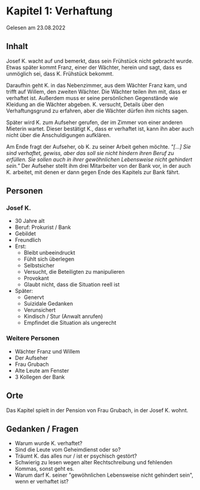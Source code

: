 # Kapitel 1: Verhaftung

Gelesen am 23.08.2022

## Inhalt

Josef K. wacht auf und bemerkt, dass sein Frühstück nicht gebracht wurde.
Etwas später kommt Franz, einer der Wächter, herein und sagt, dass es unmöglich sei, dass K. Frühstück bekommt.

Daraufhin geht K. in das Nebenzimmer, aus dem Wächter Franz kam, und trifft auf Willem, den zweiten Wächter.
Die Wächter teilen ihm mit, dass er verhaftet ist.
Außerdem muss er seine persönlichen Gegenstände wie Kleidung an die Wächter abgeben.
K. versucht, Details über den Verhaftungsgrund zu erfahren, aber die Wächter dürfen ihm nichts sagen.

Später wird K. zum Aufseher gerufen, der im Zimmer von einer anderen Mieterin wartet.
Dieser bestätigt K., dass er verhaftet ist, kann ihn aber auch nicht über die Anschuldigungen aufklären.

Am Ende fragt der Aufseher, ob K. zu seiner Arbeit gehen möchte.
_"\[...] Sie sind verhaftet, gewiss, aber das soll sie nicht hindern ihren Beruf zu erfüllen.
Sie sollen auch in ihrer gewöhnlichen Lebensweise nicht gehindert sein."_
Der Aufseher stellt ihm drei Mitarbeiter von der Bank vor, in der auch K. arbeitet,
mit denen er dann gegen Ende des Kapitels zur Bank fährt.

## Personen

### Josef K.

- 30 Jahre alt
- Beruf: Prokurist / Bank
- Gebildet
- Freundlich
- Erst:
    - Bleibt unbeeindruckt
    - Fühlt sich überlegen
    - Selbstsicher
    - Versucht, die Beteiligten zu manipulieren
    - Provokant
    - Glaubt nicht, dass die Situation reell ist
- Später:
    - Genervt
    - Suizidale Gedanken
    - Verunsichert
    - Kindisch / Stur (Anwalt anrufen)
    - Empfindet die Situation als ungerecht

### Weitere Personen

- Wächter Franz und Willem
- Der Aufseher
- Frau Grubach
- Alte Leute am Fenster
- 3 Kollegen der Bank

## Orte

Das Kapitel spielt in der Pension von Frau Grubach, in der Josef K. wohnt.

## Gedanken / Fragen

- Warum wurde K. verhaftet?
- Sind die Leute vom Geheimdienst oder so?
- Träumt K. das alles nur / ist er psychisch gestört?
- Schwierig zu lesen wegen alter Rechtschreibung und fehlenden Kommas, sonst geht es.
- Warum darf K. seiner "gewöhnlichen Lebensweise nicht gehindert sein", wenn er verhaftet ist? 
